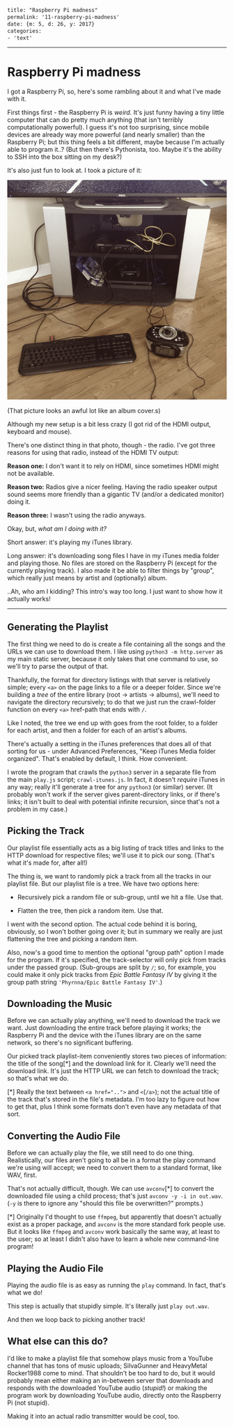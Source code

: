     title: "Raspberry Pi madness"
    permalink: '11-raspberry-pi-madness'
    date: {m: 5, d: 26, y: 2017}
    categories:
    - 'text'

---

# Raspberry Pi madness

I got a Raspberry Pi, so, here's some rambling about it and what I've made
with it.

First things first - the Raspberry Pi is *weird.* It's just funny having a tiny
little computer that can do pretty much anything (that isn't terribly
computationally powerful). I guess it's not too surprising, since mobile
devices are already way more powerful (and nearly smaller) than the Raspberry
Pi; but this thing feels a bit different, maybe because I'm actually able to
program it..? (But then there's Pythonista, too. Maybe it's the ability to
SSH into the box sitting on my desk?)

It's also just fun to look at. I took a picture of it:

![Setup](static/media/11-setup.png)

(That picture looks an awful lot like an album cover.s)

Although my new setup is a bit less crazy (I got rid of the HDMI output,
keyboard and mouse).

There's one distinct thing in that photo, though - the radio. I've got three
reasons for using that radio, instead of the HDMI TV output:

**Reason one:** I don't want it to rely on HDMI, since sometimes HDMI might
not be available.

**Reason two:** Radios give a nicer feeling. Having the radio speaker output
sound seems more friendly than a gigantic TV (and/or a dedicated monitor)
doing it.

**Reason three:** I wasn't using the radio anyways.

Okay, but, *what am I doing with it?*

Short answer: it's playing my iTunes library.

Long answer: it's downloading song files I have in my iTunes media folder and
playing those. No files are stored on the Raspberry Pi (except for the
currently playing track). I also made it be able to filter things by "group",
which really just means by artist and (optionally) album.

..Ah, who am I kidding? This intro's way too long. I just want to show how it
actually works!

---

## Generating the Playlist

The first thing we need to do is create a file containing all the songs and the
URLs we can use to download them. I like using `python3 -m http.server` as my
main static server, because it only takes that one command to use, so we'll try
to parse the output of that.

Thankfully, the format for directory listings with that server is relatively
simple; every `<a>` on the page links to a file or a deeper folder. Since we're
building a *tree* of the entire library (root -> artists -> albums), we'll need
to navigate the directory recursively; to do that we just run the crawl-folder
function on every `<a>` href-path that ends with `/`.

Like I noted, the tree we end up with goes from the root folder, to a folder
for each artist, and then a folder for each of an artist's albums.

There's actually a setting in the iTunes preferences that does all of that
sorting for us - under Advanced Preferences, "Keep iTunes Media folder
organized". That's enabled by default, I think. How convenient.

I wrote the program that crawls the `python3` server in a separate file from
the main `play.js` script; `crawl-itunes.js`. In fact, it doesn't *require*
iTunes in any way; really it'll generate a tree for any `python3` (or similar)
server. (It probably won't work if the server gives parent-directory links, or
if there's links; it isn't built to deal with potential infinite recursion,
since that's not a problem in my case.)

## Picking the Track

Our playlist file essentially acts as a big listing of track titles and links
to the HTTP download for respective files; we'll use it to pick our song.
(That's what it's made for, after all!)

The thing is, we want to randomly pick a track from all the tracks in our
playlist file. But our playlist file is a tree. We have two options here:

* Recursively pick a random file or sub-group, until we hit a file. Use that.

* Flatten the tree, then pick a random item. Use that.

I went with the second option. The actual code behind it is boring, obviously,
so I won't bother going over it; but in summary we really are just flattening
the tree and picking a random item.

Also, now's a good time to mention the optional "group path" option I made for
the program. If it's specified, the track-selector will only pick from tracks
under the passed group. (Sub-groups are split by `/`; so, for example, you
could make it only pick tracks from *Epic Battle Fantasy IV* by giving it the
group path string `'Phyrnna/Epic Battle Fantasy IV'`.)

## Downloading the Music

Before we can actually play anything, we'll need to download the track we want.
Just downloading the entire track before playing it works; the Raspberry Pi and
the device with the iTunes library are on the same network, so there's no
significant buffering.

Our picked track playlist-item conveniently stores two pieces of information:
the title of the song[\*] and the download link for it. Clearly we'll need the
download link. It's just the HTTP URL we can fetch to download the track; so
that's what we do.

[\*] Really the text between `<a href="..">` and `<`(`/a>`); not the actual
title of the track that's stored in the file's metadata. I'm too lazy to
figure out how to get that, plus I think some formats don't even have any
metadata of that sort.

## Converting the Audio File

Before we can actually play the file, we still need to do one thing.
Realistically, our files aren't going to all be in a format the play command
we're using will accept; we need to convert them to a standard format, like
WAV, first.

That's not actually difficult, though. We can use `avconv`[\*] to convert the
downloaded file using a child process; that's just `avconv -y -i in out.wav`.
(`-y` is there to ignore any "should this file be overwritten?" prompts.)

[\*] Originally I'd thought to use `ffmpeg`, but apparently that doesn't
actually exist as a proper package, and `avconv` is the more standard fork
people use. But it looks like `ffmpeg` and `avconv` work basically the same
way, at least to the user; so at least I didn't also have to learn a whole new
command-line program!

## Playing the Audio File

Playing the audio file is as easy as running the `play` command. In fact,
that's what we do!

This step is actually that stupidly simple. It's literally just `play out.wav`.

And then we loop back to picking another track!

## What else can this do?

I'd like to make a playlist file that somehow plays music from a YouTube
channel that has tons of music uploads; SiIvaGunner and HeavyMetal Rocker1988
come to mind. That shouldn't be too hard to do, but it would probably mean
either making an in-between server that downloads and responds with the
downloaded YouTube audio (*stupid!*) or making the program work by downloading
YouTube audio, directly onto the Raspberry Pi (not stupid).

Making it into an actual radio transmitter would be cool, too.
